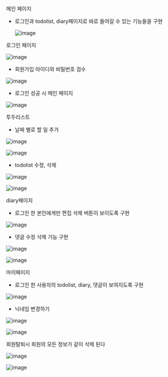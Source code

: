 
메인 페이지

- 로그인과 todolist, diary페이지로 바로 들어갈 수 있는 기능들을 구현

  ![image](https://github.com/user-attachments/assets/63ab6ef4-8ff0-4972-9cb4-2b9f4b1cffea)


로그인 페이지

![image](https://github.com/user-attachments/assets/32ef76f2-809e-4cde-a35f-6294bc42a9c5)


- 회원가입 아이디와 비밀번호 검수

![image](https://github.com/user-attachments/assets/cd285eb7-0bdb-4bc7-8fe2-b53a8057991a)

- 로그인 성공 시 메인 페이지

![image](https://github.com/user-attachments/assets/edb9baba-ed78-4cbb-bd50-c283deb7b534)


투두리스트

- 날짜 별로 할 일 추가

![image](https://github.com/user-attachments/assets/d163bfd1-5cbb-425d-86cd-f0832b247053)

![image](https://github.com/user-attachments/assets/284b6016-cbdb-42bd-911b-436416df943b)


- todolist 수정, 삭제
  
![image](https://github.com/user-attachments/assets/73e13d27-a506-440a-a488-98c5514bf916)

![image](https://github.com/user-attachments/assets/4e04fd84-de6c-4437-b9e3-991df4272947)


diary페이지

- 로그인 한 본인에게만 편집 삭제 버튼이 보이도록 구현

![image](https://github.com/user-attachments/assets/1f49a038-c0c3-4dea-b4c9-c0f927d6e286)

- 댓글 수정 삭제 기능 구현

![image](https://github.com/user-attachments/assets/65bedf12-b558-4c62-ab3b-76da684747fe)

![image](https://github.com/user-attachments/assets/0782cd1f-8200-45a8-964d-657f739bf36b)

마이페이지

- 로그인 한 사용자의 todolist, diary, 댓글이 보여지도록 구현

![image](https://github.com/user-attachments/assets/d84ae505-6aff-497e-811d-4fb6b54175e2)

- 닉네임 변경하기

![image](https://github.com/user-attachments/assets/c8e1e1f1-2ad5-4304-a0b6-9dc54fb4d288)

![image](https://github.com/user-attachments/assets/33a4d14f-5f84-4dfc-87ad-b766c4a3ca28)


회원탈퇴시 회원의 모든 정보가 같이 삭제 된다

![image](https://github.com/user-attachments/assets/00caeeb6-d91c-47ef-90a9-7e2294bc4737)

![image](https://github.com/user-attachments/assets/cf559b34-587e-476c-a152-1d9378cb508a)


  
